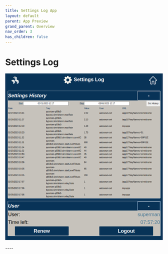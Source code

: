 ```yaml
---
title: Settings Log App
layout: default
parent: App Preview
grand_parent: Overview
nav_order: 3
has_children: false
---
```

# Settings Log

<p align = "center"><img src = "/assets/images/settingsLog.png"></p>
----

